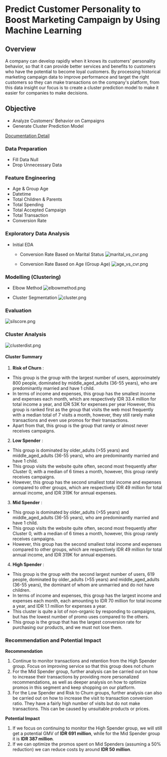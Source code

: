 # **Predict Customer Personality to Boost Marketing Campaign by Using Machine Learning**

## Overview
A company can develop rapidly when it knows its customers' personality behavior, so that it can provide better services and benefits to customers who have the potential to become loyal customers. By processing historical marketing campaign data to improve performance and target the right customers so they can make transactions on the company's platform, from this data insight our focus is to create a cluster prediction model to make it easier for companies to make decisions.

## Objective
- Analyze Customers' Behavior on Campaigns
- Generate Cluster Prediction Model

[Documentation Detail](https://github.com/nivandumatubun/Predict-Customer-Personality-to-Boost-Marketing-Campaign-by-Using-Machine-Learning/blob/master/Pdf%20predict%20customer%20personality.pdf)

### Data Preparation
- Fill Data Null
- Drop Unnecessary Data

### Feature Engineering
- Age & Group Age
- Datetime
- Total Children & Parents
- Total Spending
- Total Accepted Campaign
- Total Transaction
- Conversion Rate

### Exploratory Data Analysis
- Initial EDA
  - Conversion Rate Based on Marital Status
  ![marital_vs_cvr.png](https://github.com/nivandumatubun/Predict-Customer-Personality-to-Boost-Marketing-Campaign-by-Using-Machine-Learning/blob/master/marital%20vs%20cvr.png)

  - Conversion Rate Based on Age (Group Age)
  ![age_vs_cvr.png](https://github.com/nivandumatubun/Predict-Customer-Personality-to-Boost-Marketing-Campaign-by-Using-Machine-Learning/blob/master/age%20vs%20cvr.png)

### Modelling (Clustering)
- Elbow Method
![elbowmethod.png](https://github.com/nivandumatubun/Predict-Customer-Personality-to-Boost-Marketing-Campaign-by-Using-Machine-Learning/blob/master/elbowmethod.png)

- Cluster Segmentation
![cluster.png](https://github.com/nivandumatubun/Predict-Customer-Personality-to-Boost-Marketing-Campaign-by-Using-Machine-Learning/blob/master/cluster.png)

### Evaluation
![silscore.png](https://github.com/nivandumatubun/Predict-Customer-Personality-to-Boost-Marketing-Campaign-by-Using-Machine-Learning/blob/master/silscore.png)

### Cluster Analysis
![clusterdist.png](https://github.com/nivandumatubun/Predict-Customer-Personality-to-Boost-Marketing-Campaign-by-Using-Machine-Learning/blob/master/clusterdist.png)

#### Cluster Summary
1. **Risk of Churn** :
- This group is the group with the largest number of users, approximately 800 people, dominated by middle_aged_adults (36-55 years), who are predominantly married and have 1 child.
- In terms of income and expenses, this group has the smallest income and expenses each month, which are respectively IDR 33.4 million for total income a year, and IDR 53K for expenses per year
However, this group is ranked first as the group that visits the web most frequently with a median total of 7 visits a month, however, they still rarely make transactions and even use promos for their transactions.
- Apart from that, this group is the group that rarely or almost never receives campaigns.

2. **Low Spender** :
- This group is dominated by older_adults (>55 years) and middle_aged_adults (36-55 years), who are predominantly married and have 1 child.
- This group visits the website quite often, second most frequently after Cluster 0, with a median of 6 times a month, however, this group rarely receives campaigns.
- However, this group has the second smallest total income and expenses compared to other groups, which are respectively IDR 49 million for total annual income, and IDR 319K for annual expenses.

3. **Mid Spender** :
- This group is dominated by older_adults (>55 years) and middle_aged_adults (36-55 years), who are predominantly married and have 1 child.
- This group visits the website quite often, second most frequently after Cluster 0, with a median of 6 times a month, however, this group rarely receives campaigns.
- However, this group has the second smallest total income and expenses compared to other groups, which are respectively IDR 49 million for total annual income, and IDR 319K for annual expenses.

4. **High Spender** :
- This group is the group with the second largest number of users, 619 people, dominated by older_adults (>55 years) and middle_aged_adults (36-55 years), the dominant of whom are unmarried and do not have children.
- In terms of income and expenses, this group has the largest income and expenses each month, each amounting to IDR 70 million for total income a year, and IDR 1.1 million for expenses a year.
- This cluster is quite a lot of non-organic by responding to campaigns, but has the lowest number of promo uses compared to the others.
- This group is the group that has the largest conversion rate for purchasing our products, and we must not lose them.

### Recommendation and Potential Impact
**Recommendation**
1. Continue to monitor transactions and retention from the High Spender group. Focus on improving service so that this group does not churn
2. For the Mid Spender group, further analysis can be carried out on how to increase their transactions by providing more personalized recommendations, as well as deeper analysis on how to optimize promos in this segment and keep shopping on our platform.
3. For the Low Spender and Risk to Churn groups, further analysis can also be carried out on how to increase the visit to transaction conversion ratio. They have a fairly high number of visits but do not make transactions. This can be caused by unsuitable products or prices.

**Potential Impact**
1. If we focus on continuing to monitor the High Spender group, we will still get a potential GMV of **IDR 691 million**, while for the Mid Spender group it is **IDR 387 million**.
2. If we can optimize the promos spent on Mid Spenders (assuming a 50% reduction) we can reduce costs by around **IDR 50 million**.
